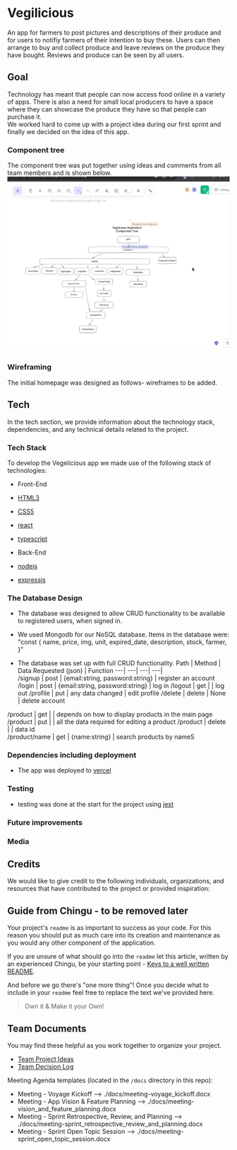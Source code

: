 # Vegilicious
An app for farmers to post pictures and descriptions of their produce and for users to notifiy farmers of their intention to buy these.
Users can then arrange to buy and collect produce and leave reviews on the produce they have bought.  Reviews and produce can be seen by all users.


## Goal
Technology has meant that people can now access food online in a variety of apps.  There is also a need for small local producers to have a space where they can showcase the produce they have so that people can purchase it.  
We worked hard to come up with a project idea during our first sprint and finally we decided on the idea of this app.


### Component tree
The component tree was put together using ideas and comments from all team members and is shown below.
![Component tree](./userdesign/component_tree.png)

### Wireframing

The initial homepage was designed as follows-  wireframes to be added.



## Tech
In the tech section, we provide information about the technology stack, dependencies, and any technical details related to the project.


### Tech Stack

To develop the Vegelicious app we made use of the following stack of technologies:

- Front-End
 - [HTML3](https://www.w3schools.com/html/)
 - [CSS5](https://www.w3schools.com/css/default.asp)
 - [react](https://www.w3schools.com/react/default.asp)
 - [typescript](https://www.w3schools.com/typescript/typescript_intro.php)

- Back-End
 - [nodejs](https://www.w3schools.com/nodejs/nodejs_intro.asp)
 - [expressjs](https://expressjs.com/)

### The Database Design
- The database was designed to allow CRUD functionality to be available to registered users, when signed in.
- We used Mongodb for our NoSQL database.  Items in the database were:
"const {
    name,
    price,
    img,
    unit,
    expired_date,
    description,
    stock,
    farmer,
  }"

- The database was set up with full CRUD functionality.
Path   |   Method	|  Data Requested (json)   |  Function
---| ---| ---| ---|  
/signup   |	post |   {email:string, password:string}	|  register an account
/login   |	post  |		{email:string, password:string}	| log in
/logout	 | get	|  |		log out
/profile  |	put	 |	any data changed |	edit profile
/delete  |	delete	|	None |	delete account

/product |	get	| |	depends on how to display products in the main page	
/product |	put	|   |	all the data required for editing a product	
/product | 	delete	|   |	data id 	
/product/name   |	get	  |  	{name:string}  |	search products by nameS


### Dependencies including deployment
- The app was deployed to [vercel](https://vercel.com/) 


### Testing
- testing was done at the start for the project using [jest](https://jestjs.io/)


### Future improvements



### Media



## Credits
We would like to give credit to the following individuals, organizations, and resources that have contributed to the project or provided inspiration:





## Guide from Chingu - to be removed later

Your project's `readme` is as important to success as your code. For 
this reason you should put as much care into its creation and maintenance
as you would any other component of the application.

If you are unsure of what should go into the `readme` let this article,
written by an experienced Chingu, be your starting point - 
[Keys to a well written README](https://tinyurl.com/yk3wubft).

And before we go there's "one more thing"! Once you decide what to include
in your `readme` feel free to replace the text we've provided here.

> Own it & Make it your Own!

## Team Documents

You may find these helpful as you work together to organize your project.

- [Team Project Ideas](./docs/team_project_ideas.md)
- [Team Decision Log](./docs/team_decision_log.md)

Meeting Agenda templates (located in the `/docs` directory in this repo):

- Meeting - Voyage Kickoff --> ./docs/meeting-voyage_kickoff.docx
- Meeting - App Vision & Feature Planning --> ./docs/meeting-vision_and_feature_planning.docx
- Meeting - Sprint Retrospective, Review, and Planning --> ./docs/meeting-sprint_retrospective_review_and_planning.docx
- Meeting - Sprint Open Topic Session --> ./docs/meeting-sprint_open_topic_session.docx
